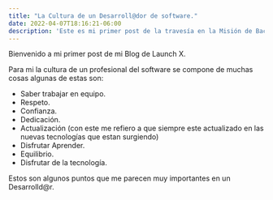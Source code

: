 ```yaml
---
title: "La Cultura de un Desarroll@dor de software."
date: 2022-04-07T18:16:21-06:00
description: 'Este es mi primer post de la travesía en la Misión de Backend con Node JS de Launch X.'
---
```


Bienvenido a mi primer post de mi Blog de Launch X.

Para mi la cultura de un profesional del software se compone de muchas cosas algunas de estas son:
- Saber trabajar en equipo.
- Respeto.
- Confianza.
- Dedicación.
- Actualización (con este me refiero a que siempre este actualizado en las nuevas tecnologías que estan surgiendo)
- Disfrutar Aprender.
- Equilibrio. 
- Disfrutar de la tecnología. 

Estos son algunos puntos que me parecen muy importantes en un Desarrolld@r. 
